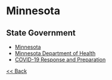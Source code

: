# Minnesota

## State Government

* [Minnesota](https://mn.gov/portal/)
* [Minnesota Department of Health](https://www.health.state.mn.us/)
* [COVID-19 Response and Preparation](https://mn.gov/governor/covid-19/)

[<< Back](README.md)
